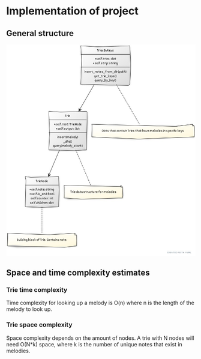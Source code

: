# Implementation of project

## General structure 

![Structure diagram](images/diagram.jpg)



## Space and time complexity estimates

### Trie time complexity

Time complexity for looking up a melody is O(n) where n is the length of the melody to look up.

### Trie space complexity

Space complexity depends on the amount of nodes. A trie with N nodes will need O(N*k) space, where k is the number of unique notes that exist in melodies.